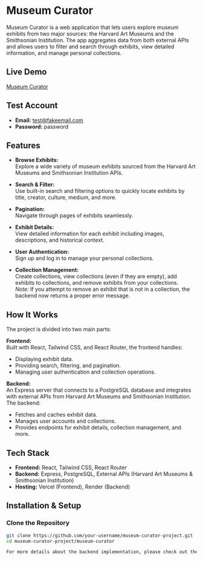 # Museum Curator

Museum Curator is a web application that lets users explore museum exhibits from two major sources: the Harvard Art Museums and the Smithsonian Institution. The app aggregates data from both external APIs and allows users to filter and search through exhibits, view detailed information, and manage personal collections.

## Live Demo

[Museum Curator](https://museum-curator-project-lmmq.vercel.app/)

## Test Account

- **Email:** test@fakeemail.com  
- **Password:** password

## Features

- **Browse Exhibits:**  
  Explore a wide variety of museum exhibits sourced from the Harvard Art Museums and Smithsonian Institution APIs.

- **Search & Filter:**  
  Use built-in search and filtering options to quickly locate exhibits by title, creator, culture, medium, and more.

- **Pagination:**  
  Navigate through pages of exhibits seamlessly.

- **Exhibit Details:**  
  View detailed information for each exhibit including images, descriptions, and historical context.

- **User Authentication:**  
  Sign up and log in to manage your personal collections.

- **Collection Management:**  
  Create collections, view collections (even if they are empty), add exhibits to collections, and remove exhibits from your collections.  
  *Note:* If you attempt to remove an exhibit that is not in a collection, the backend now returns a proper error message.

## How It Works

The project is divided into two main parts:

**Frontend:**  
Built with React, Tailwind CSS, and React Router, the frontend handles:
- Displaying exhibit data.
- Providing search, filtering, and pagination.
- Managing user authentication and collection operations.

**Backend:**  
An Express server that connects to a PostgreSQL database and integrates with external APIs from Harvard Art Museums and Smithsonian Institution. The backend:
- Fetches and caches exhibit data.
- Manages user accounts and collections.
- Provides endpoints for exhibit details, collection management, and more.

## Tech Stack

- **Frontend:** React, Tailwind CSS, React Router
- **Backend:** Express, PostgreSQL, External APIs (Harvard Art Museums & Smithsonian Institution)
- **Hosting:** Vercel (Frontend), Render (Backend)

## Installation & Setup

### Clone the Repository

```bash
git clone https://github.com/your-username/museum-curator-project.git
cd museum-curator-project/museum-curator

For more details about the backend implementation, please check out the Museum Curator Backend repository.
